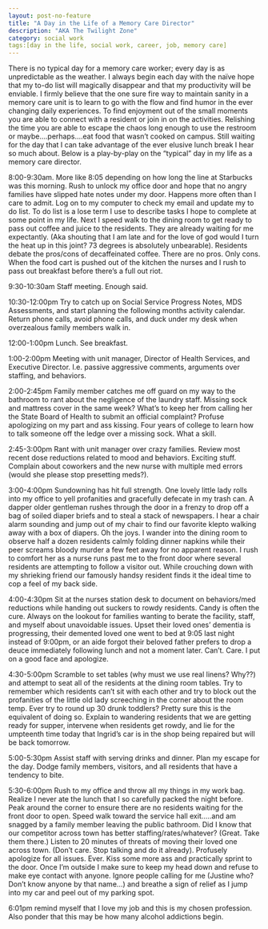 ```yaml
---
layout: post-no-feature
title: "A Day in the Life of a Memory Care Director"
description: "AKA The Twilight Zone"
category: social work
tags:[day in the life, social work, career, job, memory care]
---
```


 There is no typical day for a memory care worker; every day is as unpredictable
 as the weather. I always begin each day with the naïve hope that my to-do list
 will magically disappear and that my productivity will be enviable. I firmly
 believe that the one sure fire way to maintain sanity in a memory care unit is
 to learn to go with the flow and find humor in the ever changing daily
 experiences. To find enjoyment out of the small moments you are able to connect
 with a resident or join in on the activities. Relishing the time you are able
 to escape the chaos long enough to use the restroom or maybe….perhaps….eat food
 that wasn’t cooked on campus. Still waiting for the day that I can take
 advantage of the ever elusive lunch break I hear so much about. Below is a
 play-by-play on the “typical” day in my life as a memory care director.

  8:00-9:30am. More like 8:05 depending on how long the line at Starbucks was
  this morning. Rush to unlock my office door and hope that no angry families
  have slipped hate notes under my door. Happens more often than I care to
  admit. Log on to my computer to check my email and update my to do list. To do
  list is a lose term I use to describe tasks I hope to complete at some point
  in my life.  Next I speed walk to the dining room to get ready to pass out
  coffee and juice to the residents. They are already waiting for me
  expectantly. (Aka shouting that I am late and for the love of god would I turn
  the heat up in this joint? 73 degrees is absolutely unbearable). Residents
  debate the pros/cons of decaffeinated coffee. There are no pros. Only cons.
  When the food cart is pushed out of the kitchen the nurses and I rush to pass
  out breakfast before there’s a full out riot.

  9:30-10:30am Staff meeting. Enough said.

  10:30-12:00pm Try to catch up on Social Service Progress Notes, MDS
  Assessments, and start planning the following months activity calendar. Return
  phone calls, avoid phone calls, and duck under my desk when overzealous family
  members walk in.

  12:00-1:00pm Lunch. See breakfast.

  1:00-2:00pm Meeting with unit manager, Director of Health Services, and
  Executive Director. I.e. passive aggressive comments, arguments over staffing,
  and behaviors.

  2:00-2:45pm Family member catches me off guard on my way to the bathroom to
  rant about the negligence of the laundry staff. Missing sock and mattress
  cover in the same week? What’s to keep her from calling her the State Board of
  Health to submit an official complaint? Profuse apologizing on my part and ass
  kissing. Four years of college to learn how to talk someone off the ledge over
  a missing sock. What a skill.

  2:45-3:00pm Rant with unit manager over crazy families. Review most recent
  dose reductions related to mood and behaviors. Exciting stuff. Complain about
  coworkers and the new nurse with multiple med errors (would she please stop
  presetting meds?).

  3:00-4:00pm Sundowning has hit full strength. One lovely little lady rolls
  into my office to yell profanities and gracefully defecate in my trash can. A
  dapper older gentleman rushes through the door in a frenzy to drop off a bag
  of soiled diaper briefs and to steal a stack of newspapers. I hear a chair
  alarm sounding and jump out of my chair to find our favorite klepto walking
  away with a box of diapers. Oh the joys. I wander into the dining room to
  observe half a dozen residents calmly folding dinner napkins while their peer
  screams bloody murder a few feet away for no apparent reason. I rush to
  comfort her as a nurse runs past me to the front door where several residents
  are attempting to follow a visitor out.  While crouching down with my
  shrieking friend our famously handsy resident finds it the ideal time to cop a
  feel of my back side.

 4:00-4:30pm Sit at the nurses station desk to document on behaviors/med
 reductions while handing out suckers to rowdy residents. Candy is often the
 cure. Always on the lookout for families wanting to berate the facility, staff,
 and myself about unavoidable issues. Upset their loved ones’ dementia is
 progressing, their demented loved one went to bed at 9:05 last night instead of
 9:00pm, or an aide forgot their beloved father prefers to drop a deuce
 immediately following lunch and not a moment later. Can’t. Care. I put on a
 good face and apologize.

 4:30-5:00pm Scramble to set tables (why must we use real linens? Why??) and
 attempt to seat all of the residents at the dining room tables. Try to remember
 which residents can’t sit with each other and try to block out the profanities
 of the little old lady screeching in the corner about the room temp. Ever try
 to round up 30 drunk toddlers? Pretty sure this is the equivalent of doing so.
 Explain to wandering residents that we are getting ready for supper, intervene
 when residents get rowdy, and lie for the umpteenth time today that Ingrid’s
 car is in the  shop being repaired but will be back tomorrow.   

 5:00-5:30pm Assist staff with serving drinks and dinner. Plan my escape for the
 day. Dodge family members, visitors, and all residents that have a tendency to
 bite.

 5:30-6:00pm Rush to my office and throw all my things in my work bag. Realize I
 never ate the lunch that I so carefully packed the night before. Peak around
 the corner to ensure there are no residents waiting for the front door to open.
 Speed walk toward the service hall exit…..and am snagged by a family member
 leaving the public bathroom. Did I know that our competitor across town has
 better staffing/rates/whatever? (Great. Take them there.) Listen to 20 minutes
 of threats of moving their loved one across town. (Don’t care. Stop talking and
 do it already). Profusely apologize for all issues. Ever. Kiss some more ass
 and practically sprint to the door. Once I’m outside I make sure to keep my
 head down and refuse to make eye contact with anyone. Ignore people calling for
 me (Justine who? Don’t know anyone by that name…) and breathe a sign of relief
 as I jump into my car and peel out of my parking spot.

 6:01pm remind myself that I love my job and this is my chosen profession. Also
 ponder that this may be how many alcohol addictions begin.
